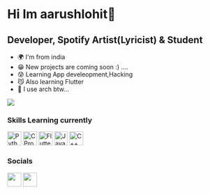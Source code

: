 Hi Im aarushlohit🐶
===============================

Developer, Spotify Artist(Lyricist) & Student
-----------------------------

* 🌍 I'm from india
* 😁 New projects are coming soon :) ....
* 😰 Learning App develeopment,Hacking
* 😼 Also learning Flutter
* 🐧 I use arch btw...


<a href="https://www.github.com/heartbrokencat" target="_blank" rel="noreferrer"><img
src="https://img.shields.io/github/followers/saru2406?logo=github&style=for-the-badge&color=0891b2&labelColor=1c1917" /></a>
### Skills Learning currently

<p align="left">
<a href="python.org" target="_blank" rel="noreferrer"><img src="https://docs.python.org/3/_static/py.svg" width="32" height="32" alt="Python" /></a>
<a href="https://www.c-language.org/" target="_blank" rel="noreferrer"><img src="https://img.icons8.com/?size=48&id=40670&format=png" width="32" height="32" alt="C Programming" /></a>
<a href="https://www.flutter.dev/" target="_blank" rel="noreferrer"><img src="https://img.icons8.com/?size=48&id=7I3BjCqe9rjG&format=png" width="32" height="32" alt="Flutter" /></a>
<a href="https://www.java.com" target="_blank" rel="noreferrer"><img src="https://cdn.iconscout.com/icon/free/png-256/free-java-logo-icon-download-in-svg-png-gif-file-formats--programming-language-coding-logos-icons-1720088.png?f=webp" width="30" height="32" alt="Java" /></a>
<a href="https://www.isocpp.org" target="_blank" rel="noreferrer"><img src="https://img.icons8.com/?size=256&id=TpULddJc4gTh&format=png" width="32" height="32" alt="C++ Programming" /></a>
</p>


### Socials
<p align="left"> <a href="https://www.instagram.com/aarushlohit_01/" target="_blank" rel="noreferrer"><img src="https://static.xx.fbcdn.net/rsrc.php/v3/yx/r/tBxa1IFcTQH.png" width="32" height="32" /></a> <a href="https://www.github.com/aarushlohit" target="_blank" rel="noreferrer"><img 
<a href="https://open.spotify.com/artist/7K52MHzGtyC8XuOJVI11tl" target="_blank" rel="noreferrer"><img src="https://cdn2.iconfinder.com/data/icons/social-icons-33/128/Spotify-512.png" width="32" height="32" /></a> <a href="https://www.github.com/aarushlohit" target="_blank" rel="noreferrer"><img 

</p>

